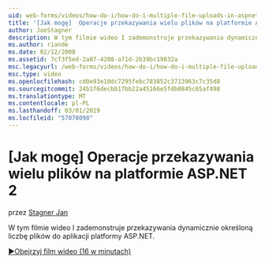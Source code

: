 ```yaml
---
uid: web-forms/videos/how-do-i/how-do-i-multiple-file-uploads-in-aspnet-2
title: '[Jak mogę]  Operacje przekazywania wielu plików na platformie ASP.NET 2 | Dokumentacja firmy Microsoft'
author: JoeStagner
description: W tym filmie wideo I zademonstruje przekazywania dynamicznie określoną liczbę plików do aplikacji platformy ASP.NET.
ms.author: riande
ms.date: 02/12/2008
ms.assetid: 7cf3f5ed-2a87-4208-a71d-2b39bc19832a
msc.legacyurl: /web-forms/videos/how-do-i/how-do-i-multiple-file-uploads-in-aspnet-2
msc.type: video
ms.openlocfilehash: cd0e93e10dc7295febc783852c3713963c7c35d8
ms.sourcegitcommit: 24b1f6decbb17bb22a45166e5fdb0845c65af498
ms.translationtype: MT
ms.contentlocale: pl-PL
ms.lasthandoff: 03/01/2019
ms.locfileid: "57078098"
---
```

<a name="how-do-i--multiple-file-uploads-in-aspnet2"></a>[Jak mogę]  Operacje przekazywania wielu plików na platformie ASP.NET 2
====================
przez [Stagner Jan](https://github.com/JoeStagner)

W tym filmie wideo I zademonstruje przekazywania dynamicznie określoną liczbę plików do aplikacji platformy ASP.NET.

[&#9654;Obejrzyj film wideo (16 w minutach)](https://channel9.msdn.com/Blogs/ASP-NET-Site-Videos/how-do-i-multiple-file-uploads-in-aspnet-2)
